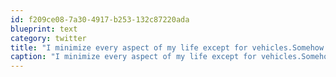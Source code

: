 ```yaml
---
id: f209ce08-7a30-4917-b253-132c87220ada
blueprint: text
category: twitter
title: "I minimize every aspect of my life except for vehicles.Somehow I've acquired an 04 civic in addition to my two vintage Land Cruisers"
caption: "I minimize every aspect of my life except for vehicles.Somehow I've acquired an 04 civic in addition to my two vintage Land Cruisers"
---
```

